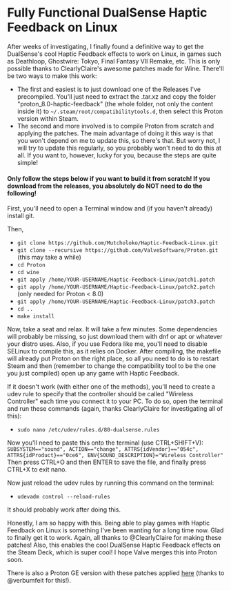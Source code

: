 # Fully Functional DualSense Haptic Feedback on Linux

After weeks of investigating, I finally found a definitive way to get the DualSense's cool Haptic Feedback effects to work on Linux, in games such as Deathloop, Ghostwire: Tokyo, Final Fantasy VII Remake, etc. This is only possible thanks to ClearlyClaire's awesome patches made for Wine.
There'll be two ways to make this work: 
- The first and easiest is to just download one of the Releases I've precompiled. You'll just need to extract the .tar.xz and copy the folder "proton_8.0-haptic-feedback" (the whole folder, not only the content inside it) to ```~/.steam/root/compatibilitytools.d```, then select this Proton version within Steam.
- The second and more involved is to compile Proton from scratch and applying the patches. The main advantage of doing it this way is that you won't depend on me to update this, so there's that. But worry not, I will try to update this regularly, so you probably won't need to do this at all. If you want to, however, lucky for you, because the steps are quite simple!

#### Only follow the steps below if you want to build it from scratch! If you download from the releases, you absolutely do NOT need to do the following!
First, you'll need to open a Terminal window and (if you haven't already) install git.

Then,

- ``` git clone https://github.com/Mutcholoko/Haptic-Feedback-Linux.git ```
- ``` git clone --recursive https://github.com/ValveSoftware/Proton.git ``` (this may take a while)
- ``` cd Proton ```
- ``` cd wine ```
- ```git apply /home/YOUR-USERNAME/Haptic-Feedback-Linux/patch1.patch ```
- ```git apply /home/YOUR-USERNAME/Haptic-Feedback-Linux/patch2.patch ``` (only needed for Proton < 8.0)
- ```git apply /home/YOUR-USERNAME/Haptic-Feedback-Linux/patch3.patch ```
- ```cd .. ```
- ``` make install ```

Now, take a seat and relax. It will take a few minutes. Some dependencies will probably be missing, so just download them with dnf or apt or whatever your distro uses. Also, if you use Fedora like me, you'll need to disable SELinux to compile this, as it relies on Docker.
After compiling, the makefile will already put Proton on the right place, so all you need to do is to restart Steam and then (remember to change the compatibility tool to be the one you just compiled) open up any game with Haptic Feedback.

If it doesn't work (with either one of the methods), you'll need to create a udev rule to specify that the controller should be called "Wireless Controller" each time you connect it to your PC. To do so, open the terminal and run these commands (again, thanks ClearlyClaire for investigating all of this):
- ``` sudo nano /etc/udev/rules.d/80-dualsense.rules ```

Now you'll need to paste this onto the terminal (use CTRL+SHIFT+V): ``` SUBSYSTEM=="sound", ACTION=="change", ATTRS{idVendor}=="054c", ATTRS{idProduct}=="0ce6", ENV{SOUND_DESCRIPTION}="Wireless Controller" ```
Then press CTRL+O and then ENTER to save the file, and finally press CTRL+X to exit nano.

Now just reload the udev rules by running this command on the terminal:
- ``` udevadm control --reload-rules ```

It should probably work after doing this.

Honestly, I am so happy with this. Being able to play games with Haptic Feedback on Linux is something I've been wanting for a long time now. Glad to finally get it to work. Again, all thanks to @ClearlyClaire for making these patches!
Also, this enables the cool DualSense Haptic Feedback effects on the Steam Deck, which is super cool! I hope Valve merges this into Proton soon.


There is also a Proton GE version with these patches applied [here](https://github.com/verbumfeit/proton-ge-custom-dualsense) (thanks to @verbumfeit for this!).

